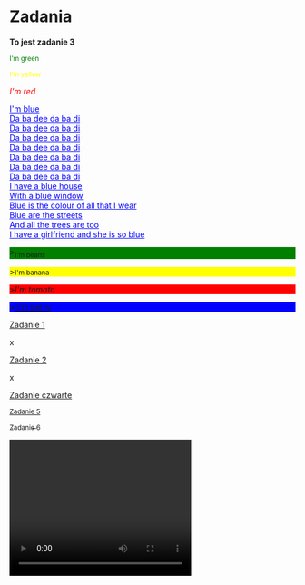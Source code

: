<!DOCTYPE html>
<html>
<head>
<h1>Zadania</h1>
</head>
<body>

<p><b>To jest zadanie 3</b></p>
<p style="color:green"><sub>I'm green</sub></p>
<p style="color:yellow"><small>I'm yellow</small></p>
<p style="color:red"><i>I'm red </i></p>
<p style="color:blue"><ins> I'm blue<br>Da ba dee da ba di<br>Da ba dee da ba di<br>Da ba dee da ba di<br>Da ba dee da ba di<br>Da ba dee da ba di<br>Da ba dee da ba di<br>Da ba dee da ba di<br>I have a blue house<br>With a blue window<br>Blue is the colour of all that I wear<br>Blue are the streets<br>And all the trees are too<br>I have a girlfriend and she is so blue</ins></p>
<p style="background-color:green;">><sub>I'm beans</sub></p>
<p style="background-color:yellow;">><small>I'm banana</small></p>
<p style="background-color:red;">><i>I'm tomato </i></p>
<p style="background-color:blue;">><ins> I'm berry<br>
<p><a href="https://yoda20039.github.io/zadania/">Zadanie 1</a></p>x
<p><a href="https://yoda20039.github.io/Zadanie-2/">Zadanie 2</a></p>x
<p><a href=" Zadanie-1.io ">Zadanie czwarte</a></p>
<p><a href=" "><small>Zadanie 5</small></a></p>
<p><a href=" "><sub>Zadanie 6</sub></a></p>

  <video width="320" height="240" controls>
  <source src="Pickle Rick .mp4" type="video/mp4">
  <source src="Pickle Rick .ogg" type="video/ogg">
</video>
</body>
</html>
